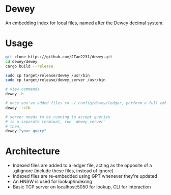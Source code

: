 # Dewey

An embedding index for local files, named after the Dewey decimal system.

# Usage

```bash
git clone https://github.com/JTan2231/dewey.git
cd dewey/dewey
cargo build --release

sudo cp target/release/dewey /usr/bin
sudo cp target/release/dewey_server /usr/bin

# view commands
dewey -h

# once you've added files to ~/.config/dewey/ledger, perform a full embed + index
dewey -rsfb

# server needs to be running to accept queries
# in a separate terminal, run `dewey_server`
# then,
dewey "your query"
```

# Architecture

- Indexed files are added to a ledger file, acting as the opposite of a .gitignore (include these files, instead of ignore)
- Indexed files are re-embedded using GPT whenever they're updated
- An HNSW is used for lookup/indexing
- Basic TCP server on localhost:5050 for lookup, CLI for interaction
